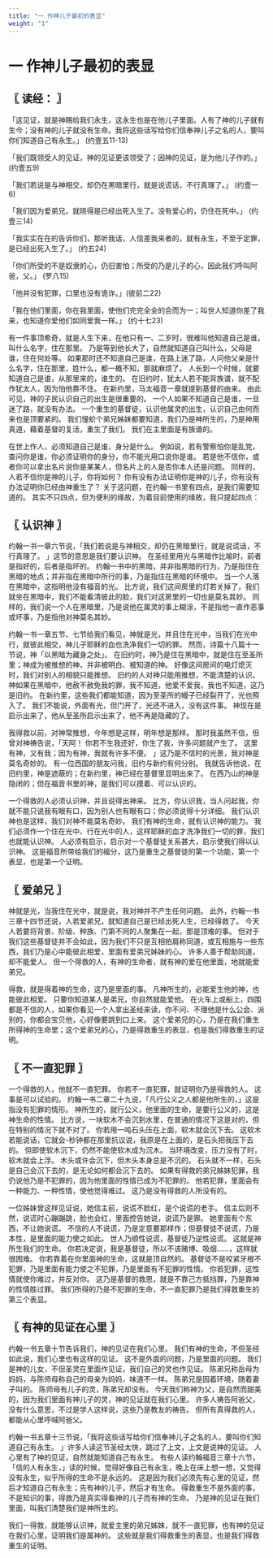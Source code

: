 ```yaml
---
title: "一 作神儿子最初的表显"
weight: "1"
---
```


# 一 作神儿子最初的表显


## 〖 读经： 〗

「这见证，就是神赐给我们永生，这永生也是在他儿子里面。人有了神的儿子就有生今；没有神的儿子就没有生命。我将这些话写给你们信奉神儿子之名的人，要叫你们知道自己有永生。」
(约壹五11-13)

「我们既领受人的见证，神的见证更该领受了；因神的见证，是为他儿子作的。」
(约壹五9)

「我们若说是与神相交，却仍在黑暗里行，就是说谎话，不行真理了。」
(约壹一6)

「我们因为爱弟兄，就晓得是已经出死入生了。没有爱心的，仍住在死中。」
(约壹三14)

「我实实在在的告诉你们，那听我话，人信差我来者的，就有永生，不至于定罪，是已经出死入生了。」
(约五24)

「你们所受的不是奴隶的心，仍旧害怕；所受的乃是儿子的心，因此我们呼叫阿爸，父。」
(罗八15)

「他并没有犯罪，口里也没有诡诈。」(彼前二22)

「我在他们里面，你在我里面，使他们完完全全的合而为一；叫世人知道你差了我来，也知道你爱他们如同爱我一样。」
(约十七23)

有一件事顶希奇，就是人生下来，在他只有一、二岁时，很难叫他知道自己是谁，叫什么名字，住在那里。
乃是等到他长大了，自然就知道自己叫什么，父母是谁，住在何处等。
如果那时还不知道自己是谁，在路上迷了路，人问他父亲是什么名字，住在那里，姓什么，都一概不知，那就麻烦了。
人长到一个时候，就要知道自己是谁，从那里来的，谁生的。
在旧约时，犹太人若不能背族谱，就不配作犹太人，因为怕他靠不住。
在新约里，马太福音一章就提到基督的由来。
由此可见，神的子民认识自己的出生是很重要的。
一个人如果不知道自己是谁，一旦迷了路，就没有办法。
一个重生的基督徒，认识他属灵的出生，认识自己由何而来也是顶要紧的。
我们憧蚧个弟兄姊妹都要知道，我们乃是神所生的，乃是神用真道，藉着基督的复活，重生了我们。
我们在主里面是有族谱的。

在世上作人，必须知道自己是谁，身分是什么。
例如说，若有警察怕你是乱党，查问你是谁，你必须证明你的身分，你不能光用口说你是谁。
若是他不信你，或者你可以拿出名片说你是某某人，但名片上的人是否你本人还是问题。
同样的，人若不信你是神的儿子，你将如何？
你有没有办法证明你是神的儿子，你有没有办法证明你已经由神重生了？
关于这问题，在约翰一书里有四点，是我们需要知道的。
其实不只四点，但为便利的缘故，为着目前使用的缘故，我只提起四点：

## 〖 认识神 〗

约翰一书一章六节说，「我们若说是与神相交，却仍在黑暗里行，就是说谎话，不行真理了。
」这节的意思是我们要认识神。
在圣经里用光与黑暗作比喻时，前者是指好的，后者是指坏的。
约翰一书中的黑暗，并非指黑暗的行为，乃是指住在黑暗的地点；并非指在黑暗中所行的事，乃是指住在黑暗的环境中。
当一个人落在黑暗中，这指明他没有福音的光。
比方说，我们这间房里的灯若关掉了，我们就坐在黑暗中，我们不能看清彼此的脸，我们对这房里的一切也是莫名其妙。
同样的，我们说一个人在黑暗里，乃是说他在属灵的事上糊涂，不是指他一直作恶事或坏事，乃是指他对神莫名其妙。

约翰一书一章五节、七节给我们看见，神就是光，并且住在光中，当我们在光中行，就彼此相交，神儿子耶稣的血也洗净我们一切的罪。
然而，诗篇十八篇十一节说，神「以黑暗为藏身之处」。
在旧约时，神乃是住在黑暗中，就是住在至圣所里；神成为被推想的神，并非被明白、被知道的神。
好像这间房间的电灯熄灭时，我们对别人的相貌只能推想。
旧约的人对神只能用推想，不能清楚的认识。
神如果在黑暗中，他赦不赦免我的罪，我不知道，他爱不爱我，我也不知道，这乃是旧约。
在新约里，这些我们都能知道，因为至圣所的幔子已经裂开了，光也照入了。
我们不能说，外面有光，但门开了，光还不进入，没有这件事。
神现在是启示出来了，他从至圣所启示出来了，他不再是隐藏的了。

我得救以前，对神常推想，今年想是这样，明年想是那样。
那时我虽然不信，但曾对神祷告说，「天阿！
你若不生我还好，你生了我，许多问题就产生了。
这里有神，又有我；因为有神，我就有许多不便。
」这乃是不信时的光景，我对神是莫名奇妙的。
有一位西国的朋友问我，旧约与新约有何分别。
我就告诉他说，在旧约里，神是遮蔽的；在新约里，神已经在基督里显明出来了。
在西乃山的神是隐闭的；但在福音书里的神，是我们可以摸着、可以认识的。

一个得救的人必须认识神，并且说得出神来。
比方，你认识我，当人问起我，你就不能只说我有眼有口，因为别人也有眼有口；你必须说得十分详细。
我们认识神也是这样，我们对神不能莫名奇妙。
我们有神的生命，就有认识神的能力。
我们必须作一个住在光中、行在光中的人，这样耶稣的血才洗净我们一切的罪，我们也就能认识神。
人必须有启示，启示对一个基督徒关系甚大，启示使我们得以认识神。
这是福音所带给我们的福分，这乃是重生之基督徒的第一个功能，第一个表显，也是第一个证明。

## 〖 爱弟兄 〗

神就是光，当我住在光中，就是说，我对神并不产生任何问题。
此外，约翰一书三章十四节还说，人若爱弟兄，就知道自己是已经出死人生，已经得救了。
今天人若要将背景、阶级、种族、门第不同的人聚集在一起，那是顶难的事。
但对于我们这些基督徒并不会如此，因为我们不只是互相拍肩称同道，或互相施与一些东西，我们乃是心中能彼此相爱，里面有爱弟兄姊妹的心。
许多人善于帮助同道，却不能爱人。
但一个得救的人，有神的生命者，就有神的爱在他里面，地就能爱弟兄。

得救，就是得着神的生命，这乃是里面的事。
凡神所生的，必能爱生他的神，也能彼此相爱。
只要你知道某人是弟兄，你自然就能爱他。
在火车上或船上，四围都是不信的人，如果你看见一个人拿出圣经来读，你不问、不理他是什么公会、派别的，你都会宝贝他，心好像要跳到口上来。
这个爱弟兄的心，乃是在我们重生所得神的生命里；这个爱弟兄的心，乃是得救重生的表显，也是我们得救重生的证明。

## 〖 不一直犯罪 〗

一个得救的人，他就不一直犯罪。
你若不一直犯罪，就证明你乃是得救的人。
这事是可以试验的。
约翰一书二章二十九说，「凡行公义之人都是他所生的，」这是指没有犯罪的情形。
神所生的，就行公义，他里面的生命，是要行公义的，这是神生命的性情。
比方说，一块软木不会沉到水里，在普通的情况下这是对的，但在特别的情况下就不对了。
你若用一吨石头压在上面，软木就会沉下去。
这软木若能说话，它就会-秒钟都在那里抗议说，我原是在上面的，是石头把我压下去的。
但即使软木沉下，仍然不能使软木成为沉木。
当环境改变，压力没有了时，软木就会上浮。
木头或许会沉下，但木头本身总是不沉的。
石头就不一样，石头是自己会沉下去的，是无论如何都会沉下去的。
如果有得救的弟兄姊妹犯罪，我仍说他乃是不犯罪的，因为他里面的性情已成为不犯罪的。
他若犯罪，里面会有一种能力、一种性情，使他觉得难过。
这乃是没有得救的人所没有的。

一位姊妹曾这样见证说，她信主前，说谎不脸红，是个说谎的老手。
信主后则不然，说谎时心蹦蹦跳，脸也会红，里面控告她说，说谎乃是罪。
她里面有个东西，不让她说谎。
不信的人不说谎，乃是定意要那样作；但基督徒不说谎，乃是本性，是里面的能力使之如此。
世人乃顺性说谎，基督徒乃逆性说谎。
这就是神所生我们的生命。
你若决定说，我是基督徒，所以不该赌博、吸烟……，这样就很困难。
你若靠着在你里面神的生命，这就是顶自然的。
基督徒不是咬紧牙根不犯罪，乃是里面有能力使之不犯罪，乃是里面有不犯罪的性情。
你若犯罪，这性情就使你难过，并反对你。
这乃是基督的救恩，就是不靠己方抵挡罪，乃是靠神的性情胜过罪。
我们所得的乃是不犯罪的生命，不一直犯罪乃是我们得救重生的第三个表显。

## 〖 有神的见证在心里 〗

约翰一书五章十节告诉我们，神的见证在我们心里。
我们有神的生命，不但圣经如此说，我们心里也有这样的见证。
这不是外面的问题，乃是里面的问题。
我们是神的儿女，不但圣灵在里面作见证，我们自己的灵也作见证。
陈弟兄称岳母为妈妈，与陈师母称自己的母亲为妈妈，味道不一样。
陈弟兄是因着环境，随着妻子叫的。
陈师母有儿子的灵，陈弟兄却没有。
今天我们称神为父，是自然而甜美的，因为我们里面有神儿子的灵，神的见证就在我们心里。
许多人祷告阿爸父，没有什么意思，不过是学人这样说，这些乃是教友的祷告。
但所有真得救的人，都能从心里呼喊阿爸父。

约翰一书五章十三节说，「我将这些话写给你们信奉神儿子之名的人，要叫你们知道自己有永生。
」许多人读这节圣经太快，跳过了上文，上文是说神的见证。
人心里有了神的见证，自然就能知道自己有永生。
有些人读约翰福音三章十六节，「信的人有永生，」读的时候，觉得好像自己有永生，晚上在床上想一想，又觉得没有永生，似乎所得的生命不是永远的。
这是因为我们必须先有心里的见证，然后才知道自己有永生；先有神的儿子，然后才有生命。
得救重生不是外面的事，不是知识的事，得救乃是真实得看神的儿子而有神的生命。
乃是神的见证在我们里面，叫我们清楚我们是神所生的。

我们一得救，就能够认识神，就爱主里的弟兄姊妹，就不一直犯罪，也有神的见证在我们心里，证明我们是属神的。
这些就是我们得救重生的表显，也是我们得救重生的证明。
